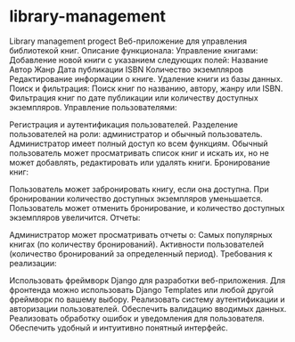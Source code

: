 # library-management
Library management progect
Веб-приложение для управления библиотекой книг.
Описание функционала:
Управление книгами:
Добавление новой книги с указанием следующих полей:
Название
Автор
Жанр
Дата публикации
ISBN
Количество экземпляров
Редактирование информации о книге.
Удаление книги из базы данных.
Поиск и фильтрация:
Поиск книг по названию, автору, жанру или ISBN.
Фильтрация книг по дате публикации или количеству доступных экземпляров.
Управление пользователями:

Регистрация и аутентификация пользователей.
Разделение пользователей на роли: администратор и обычный пользователь.
Администратор имеет полный доступ ко всем функциям.
Обычный пользователь может просматривать список книг и искать их, но не может добавлять, редактировать или удалять книги.
Бронирование книг:

Пользователь может забронировать книгу, если она доступна.
При бронировании количество доступных экземпляров уменьшается.
Пользователь может отменить бронирование, и количество доступных экземпляров увеличится.
Отчеты:

Администратор может просматривать отчеты о:
Самых популярных книгах (по количеству бронирований).
Активности пользователей (количество бронирований за определенный период).
Требования к реализации:

Использовать фреймворк Django для разработки веб-приложения.
Для фронтенда можно использовать Django Templates или любой другой фреймворк по вашему выбору.
Реализовать систему аутентификации и авторизации пользователей.
Обеспечить валидацию вводимых данных.
Реализовать обработку ошибок и уведомления для пользователя.
Обеспечить удобный и интуитивно понятный интерфейс.